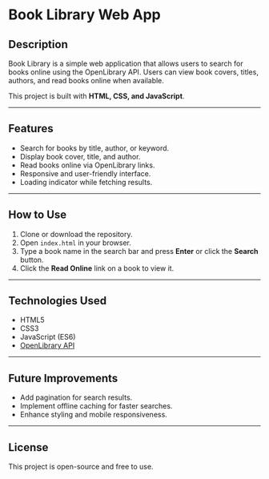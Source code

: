 # Book Library Web App

## Description
Book Library is a simple web application that allows users to search for books online using the OpenLibrary API. Users can view book covers, titles, authors, and read books online when available.

This project is built with **HTML, CSS, and JavaScript**.

---

## Features
- Search for books by title, author, or keyword.
- Display book cover, title, and author.
- Read books online via OpenLibrary links.
- Responsive and user-friendly interface.
- Loading indicator while fetching results.

---

## How to Use
1. Clone or download the repository.
2. Open `index.html` in your browser.
3. Type a book name in the search bar and press **Enter** or click the **Search** button.
4. Click the **Read Online** link on a book to view it.

---

## Technologies Used
- HTML5
- CSS3
- JavaScript (ES6)
- [OpenLibrary API](https://openlibrary.org/developers/api)

---

## Future Improvements
- Add pagination for search results.
- Implement offline caching for faster searches.
- Enhance styling and mobile responsiveness.

---

## License
This project is open-source and free to use.
